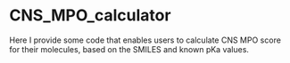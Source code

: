 # CNS_MPO_calculator
Here I provide some code that enables users to calculate CNS MPO score for their molecules, based on the SMILES and known pKa values.
